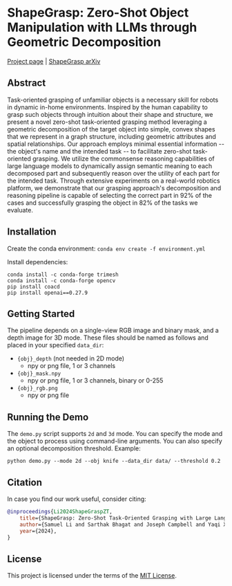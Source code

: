 # ShapeGrasp: Zero-Shot Object Manipulation with LLMs through Geometric Decomposition

[Project page](https://shapegrasp.github.io/) | [ShapeGrasp arXiv](https://arxiv.org/abs/2403.18062)

## Abstract

Task-oriented grasping of unfamiliar objects is a necessary skill for robots in dynamic in-home environments. Inspired by the human capability to grasp such objects through intuition about their shape and structure, we present a novel zero-shot task-oriented grasping method leveraging a geometric decomposition of the target object into simple, convex shapes that we represent in a graph structure, including geometric attributes and spatial relationships. Our approach employs minimal essential information -- the object's name and the intended task -- to facilitate zero-shot task-oriented grasping. We utilize the commonsense reasoning capabilities of large language models to dynamically assign semantic meaning to each decomposed part and subsequently reason over the utility of each part for the intended task. Through extensive experiments on a real-world robotics platform, we demonstrate that our grasping approach's decomposition and reasoning pipeline is capable of selecting the correct part in 92% of the cases and successfully grasping the object in 82% of the tasks we evaluate.

## Installation

Create the conda environment:
`conda env create -f environment.yml`

Install dependencies:

```
conda install -c conda-forge trimesh
conda install -c conda-forge opencv
pip install coacd
pip install openai==0.27.9
```
## Getting Started

The pipeline depends on a single-view RGB image and binary mask, and a depth image for 3D mode. These files should be named as follows and placed in your specified `data_dir`:

- `{obj}_depth` (not needed in 2D mode)
    - npy or png file, 1 or 3 channels
- `{obj}_mask.npy`
    - npy or png file, 1 or 3 channels, binary or 0-255
- `{obj}_rgb.png`
    - npy or png file
  
## Running the Demo

The `demo.py` script supports `2d` and `3d` mode. You can specify the mode and the object to process using command-line arguments. You can also specify an optional decomposition threshold. Example:

`python demo.py --mode 2d --obj knife --data_dir data/ --threshold 0.2`

## Citation

In case you find our work useful, consider citing:
```bibtex
@inproceedings{Li2024ShapeGraspZT,
    title={ShapeGrasp: Zero-Shot Task-Oriented Grasping with Large Language Models through Geometric Decomposition},
    author={Samuel Li and Sarthak Bhagat and Joseph Campbell and Yaqi Xie and Woojun Kim and Katia P. Sycara and Simon Stepputtis},
    year={2024},
}
```

## License

This project is licensed under the terms of the [MIT License](LICENSE).


